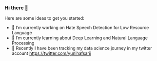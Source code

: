 ### Hi there 👋



Here are some ideas to get you started:

- 🔭 I’m currently working on Hate Speech Detection for Low Resource Language 
- 🌱 I’m currently learning about Deep Learning and Natural Language Processing
- 💬 Recently I have been tracking my data science journey in my twitter account https://twitter.com/yunihafsarii 

